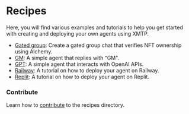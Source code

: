 # Recipes

Here, you will find various examples and tutorials to help you get started with creating and deploying your own agents using XMTP.

- [Gated group](/recipes/gated-group/): Create a gated group chat that verifies NFT ownership using Alchemy.
- [GM](/recipes/gm/): A simple agent that replies with "GM".
- [GPT](/recipes/gpt): A simple agent that interacts with OpenAI APIs.
- [Railway](/recipes/railway/): A tutorial on how to deploy your agent on Railway.
- [Replit](/recipes/replit/): A tutorial on how to deploy your agent on Replit.

### Contribute

Learn how to [contribute](/CONTRIBUTING.md) to the recipes directory.
